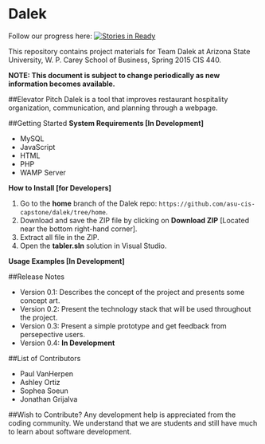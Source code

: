 # Dalek


Follow our progress here: [![Stories in Ready](https://badge.waffle.io/asu-cis-capstone/dalek.svg?label=ready&title=Ready)](http://waffle.io/asu-cis-capstone/dalek)


This repository contains project materials for Team Dalek at Arizona State University, W. P. Carey School of Business, Spring 2015 CIS 440.

**NOTE: This document is subject to change periodically as new information becomes available.**

##Elevator Pitch
Dalek is a tool that improves restaurant hospitality organization, communication, and planning through a webpage.

##Getting Started
**System Requirements [In Development]**
* MySQL
* JavaScript
* HTML
* PHP
* WAMP Server

**How to Install [for Developers]**

1. Go to the **home** branch of the Dalek repo: `https://github.com/asu-cis-capstone/dalek/tree/home`.
2. Download and save the ZIP file by clicking on **Download ZIP** [Located near the bottom right-hand corner].
3. Extract all file in the ZIP.
4. Open the **tabler.sln** solution in Visual Studio.

**Usage Examples [In Development]**
  
##Release Notes
  - Version 0.1: Describes the concept of the project and presents some concept art.
  - Version 0.2: Present the technology stack that will be used throughout the project. 
  - Version 0.3: Present a simple prototype and get feedback from persepective users. 
  - Version 0.4: **In Development**
  
##List of Contributors
* Paul VanHerpen
* Ashley Ortiz
* Sophea Soeun
* Jonathan Grijalva
  
##Wish to Contribute?
Any development help is appreciated from the coding community.  We understand that we are students and still have much to learn about software development.  
